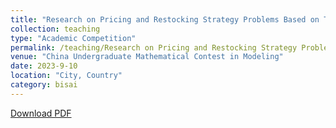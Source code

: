 ```yaml
---
title: "Research on Pricing and Restocking Strategy Problems Based on Time Series Analysis and Greedy Algorithm"
collection: teaching
type: "Academic Competition"
permalink: /teaching/Research on Pricing and Restocking Strategy Problems Based on Time Series Analysis and Greedy Algorithm
venue: "China Undergraduate Mathematical Contest in Modeling"
date: 2023-9-10
location: "City, Country"
category: bisai
---
```


[Download PDF](http://ShangrunLu.github.io/files/shumoguosai.pdf)
